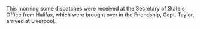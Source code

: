 This morning some dispatches were received at the Secretary of State's Office from Halifax, which were brought over in the Friendship, Capt. Taylor, arrived at Liverpool.